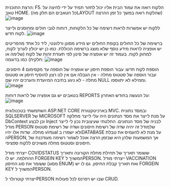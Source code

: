 הרצת התוכנית: F5.
הלקוח רואה את עמוד הבית אליו יכול לחזור תמיד על ידי לחיצה על טאב HOME. (כל הטאבים הם חלק מהLAYOUT שהלקוח רואה במשך כל זמן ההרצה)
![image](https://github.com/shiraseg/interview/assets/92149110/33604bfd-35d6-4244-b986-e3a4b03ee287)

ללקוח יש אפשרות לראות רשימה של כל הלקוחות, דוחות לגבי חולים ומחוסנים ולייצר לקוח חדש.
![image](https://github.com/shiraseg/interview/assets/92149110/4dfed9ce-3b67-4869-8ed9-e2cc16a674d3)

ברשימה של כל החולים בקופת החולים יש מידע מסונן ורלוונטי, ליד כל אחד מהפריטים יש אופציה לראות מידע נוסף שלא מוצג ברשימה הכוללת. כמו כן יש יכולץ לערוך לקוח, למחוק לקוח.
בעמוד זה יש אופציה של סינון לפי תעודת זהות של לקוח (שלימה או חלקית) כמו בדוגמה:
![image](https://github.com/shiraseg/interview/assets/92149110/a0676bd5-028c-4bf8-806a-b7ed25b19b93)

הוספת לקוח חדש:
עבור הוספת חיסון יש אופציה של הוספה עד מקסימום 4 חיסונים.
עבור הוספה של סטטוס מחלה - אין הגבלה
אם אין לנו רצון להוסיף חיסון או סטטוס מחלה - לא ניגע בתיבה המיועדת והערכים יהיו שם NULL וממילא לא יתווספו.
![image](https://github.com/shiraseg/interview/assets/92149110/b574f21a-09a7-4d8c-81ac-2dfe3762eaab)

בטאבים יש גם אופציה של לראות דוחות REPORTS על הנעשה בחודש האחרון:
![image](https://github.com/shiraseg/interview/assets/92149110/251c7df1-50e0-4459-9f52-5dcf605e87cd)


השתמשתי בטכנולוגית ASP.NET CORE בארכיטקטורת MVC. ובמסד נתונית SQLSERVER של MICROSOFT
על מנת לייצר את מסד הנתונים היה עלי לייצר מחלקה DbContext וכן לבצע Inject לבניה של מסד הנתונים.
החלטתי שעיצובית נכון לי לייצר מודל PERSON שלמודל זה יהיה שדה של רשימת חיסונים ושדה של רשימת סטטוס מחלה.
שדות אלו יהיו virtual ולא ישמרו בDATABASE על מנת לא להעמיס את טבלת הPERSON, אך המשמעות שלהן היא שבזמן הרצה אוכל לשמור רשימה מעודכנת של חיסונים וסטטוס מחלה משויכים ללקוח ספציפי.

ייצרתי מודל COVIDSTATUS ששומר תאריך של תחילת מחלת הקורונה ותאריך ההחלמה. יש לו FORGEIN KEY המשויך לPERSON.
ייצרתי מודל VACCINATION ששומר את סוג החיסון (מסוג ENUM) ואת תאריך קבלת החיסון. גם לו יש FORGEIN KEY המשויך לPERSON.

ייצרתי קוטרולר לPERSON שבו יש רפרנס לכל פעולות CRUD.


